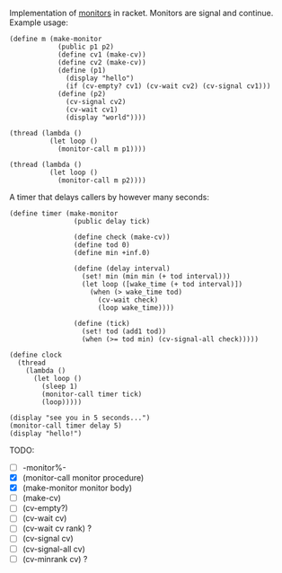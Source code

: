 Implementation of [monitors](https://en.wikipedia.org/wiki/Monitor_%28synchronization%29) in racket. Monitors are signal and continue.
Example usage:

    (define m (make-monitor
                (public p1 p2)
                (define cv1 (make-cv))
                (define cv2 (make-cv))
                (define (p1)
                  (display "hello")
                  (if (cv-empty? cv1) (cv-wait cv2) (cv-signal cv1)))
                (define (p2)
                  (cv-signal cv2)
                  (cv-wait cv1)
                  (display "world"))))
    
    (thread (lambda ()
              (let loop ()
                (monitor-call m p1))))
    
    (thread (lambda ()
              (let loop ()
                (monitor-call m p2))))

A timer that delays callers by however many seconds:

    (define timer (make-monitor
                    (public delay tick)
    
                    (define check (make-cv))
                    (define tod 0)
                    (define min +inf.0)
    
                    (define (delay interval)
                      (set! min (min min (+ tod interval)))
                      (let loop ([wake_time (+ tod interval)])
                        (when (> wake_time tod)
                          (cv-wait check)
                          (loop wake_time))))
    
                    (define (tick)
                      (set! tod (add1 tod))
                      (when (>= tod min) (cv-signal-all check)))))
    
    (define clock
      (thread
        (lambda ()
          (let loop ()
            (sleep 1)
            (monitor-call timer tick)
            (loop)))))
    
    (display "see you in 5 seconds...")
    (monitor-call timer delay 5)
    (display "hello!")

TODO:
 - [ ] -monitor%-
 - [x] \(monitor-call monitor procedure)
 - [x] \(make-monitor monitor body)
 - [ ] \(make-cv)
 - [ ] \(cv-empty?)
 - [ ] \(cv-wait cv)
 - [ ] \(cv-wait cv rank) ?
 - [ ] \(cv-signal cv)
 - [ ] \(cv-signal-all cv)
 - [ ] \(cv-minrank cv) ?
